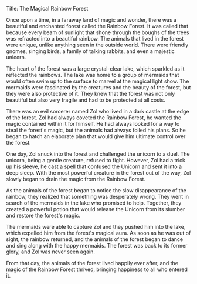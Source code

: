 Title: The Magical Rainbow Forest

Once upon a time, in a faraway land of magic and wonder, there was a beautiful and enchanted forest called the Rainbow Forest. It was called that because every beam of sunlight that shone through the boughs of the trees was refracted into a beautiful rainbow. The animals that lived in the forest were unique, unlike anything seen in the outside world. There were friendly gnomes, singing birds, a family of talking rabbits, and even a majestic unicorn.

The heart of the forest was a large crystal-clear lake, which sparkled as it reflected the rainbows. The lake was home to a group of mermaids that would often swim up to the surface to marvel at the magical light show. The mermaids were fascinated by the creatures and the beauty of the forest, but they were also protective of it. They knew that the forest was not only beautiful but also very fragile and had to be protected at all costs.

There was an evil sorcerer named Zol who lived in a dark castle at the edge of the forest. Zol had always coveted the Rainbow Forest, he wanted the magic contained within it for himself. He had always looked for a way to steal the forest's magic, but the animals had always foiled his plans. So he began to hatch an elaborate plan that would give him ultimate control over the forest.

One day, Zol snuck into the forest and challenged the unicorn to a duel. The unicorn, being a gentle creature, refused to fight. However, Zol had a trick up his sleeve, he cast a spell that confused the Unicorn and sent it into a deep sleep. With the most powerful creature in the forest out of the way, Zol slowly began to drain the magic from the Rainbow Forest.

As the animals of the forest began to notice the slow disappearance of the rainbow, they realized that something was desperately wrong. They went in search of the mermaids in the lake who promised to help. Together, they created a powerful potion that would release the Unicorn from its slumber and restore the forest's magic.

The mermaids were able to capture Zol and they pushed him into the lake, which expelled him from the forest's magical aura. As soon as he was out of sight, the rainbow returned, and the animals of the forest began to dance and sing along with the happy mermaids. The forest was back to its former glory, and Zol was never seen again.

From that day, the animals of the forest lived happily ever after, and the magic of the Rainbow Forest thrived, bringing happiness to all who entered it.